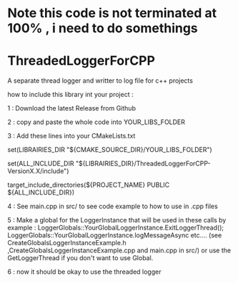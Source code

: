 # Note this code is not terminated at 100% , i need to do somethings

# ThreadedLoggerForCPP
A separate thread logger and writter to log file for c++ projects


how to include this library int your project :

1 : Download the latest Release from Github

2 : copy and paste the whole code into YOUR_LIBS_FOLDER 

3 : Add these lines into your CMakeLists.txt

set(LIBRAIRIES_DIR "${CMAKE_SOURCE_DIR}/YOUR_LIBS_FOLDER")

set(ALL_INCLUDE_DIR "${LIBRAIRIES_DIR}/ThreadedLoggerForCPP-VersionX.X/include")

target_include_directories(${PROJECT_NAME} PUBLIC ${ALL_INCLUDE_DIR})


4 : See main.cpp in src/ to see code example to how to use in .cpp files

5 : Make a global for the LoggerInstance that will be used in these calls by example : LoggerGlobals::YourGlobalLoggerInstance.ExitLoggerThread(); LoggerGlobals::YourGlobalLoggerInstance.logMessageAsync etc....
(see CreateGlobalsLoggerInstanceExample.h ,CreateGlobalsLoggerInstanceExample.cpp and main.cpp in src/)
or use the GetLoggerThread if you don't want to use Global.

6 : now it should be okay to use the threaded logger
